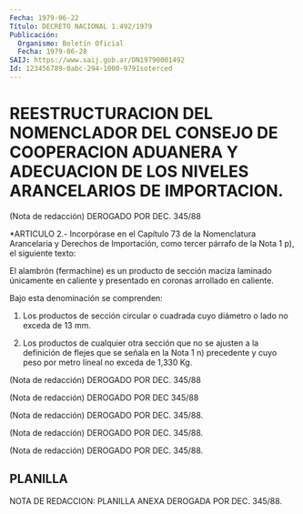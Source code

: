 ```yaml
---
Fecha: 1979-06-22
Título: DECRETO NACIONAL 1.492/1979
Publicación:
  Organismo: Boletín Oficial
  Fecha: 1979-06-28
SAIJ: https://www.saij.gob.ar/DN19790001492
Id: 123456789-0abc-294-1000-9791soterced
---
```

# REESTRUCTURACION DEL NOMENCLADOR DEL CONSEJO DE COOPERACION ADUANERA Y ADECUACION DE LOS NIVELES ARANCELARIOS DE IMPORTACION.

<a id="1"></a>
(Nota de redacción) DEROGADO POR DEC. 345/88

<a id="2"></a>
*ARTICULO 2.- Incorpórase en el Capítulo 73 de la Nomenclatura Arancelaria  y  Derechos  de Importación, como tercer párrafo de la Nota 1 p), el siguiente texto:

El alambrón (fermachine) es  un producto de sección maciza laminado únicamente  en  caliente  y  presentado  en  coronas  arrollado  en caliente.

Bajo esta denominación se comprenden:

1) Los productos de sección circular  o  cuadrada  cuyo  diámetro o lado no exceda de 13 mm.

2) Los productos de cualquier otra sección que no se ajusten  a  la definición  de  flejes  que  se señala en la Nota 1 n) precedente y cuyo peso por metro lineal no exceda de 1,330 Kg.

<a id="3"></a>
(Nota de redacción) DEROGADO POR DEC. 345/88

<a id="4"></a>
(Nota de redacción) DEROGADO POR DEC 345/88

<a id="5"></a>
(Nota de redacción) DEROGADO POR DEC. 345/88.

<a id="6"></a>
(Nota de redacción) DEROGADO POR DEC. 345/88.

<a id="7"></a>
(Nota de redacción) DEROGADO POR DEC. 345/88.

## PLANILLA

<a id="1"></a>
NOTA DE REDACCION: PLANILLA ANEXA DEROGADA POR DEC. 345/88.